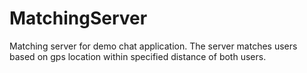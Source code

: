 # MatchingServer

Matching server for demo chat application. The server matches users based on gps location within specified distance of both users. 
